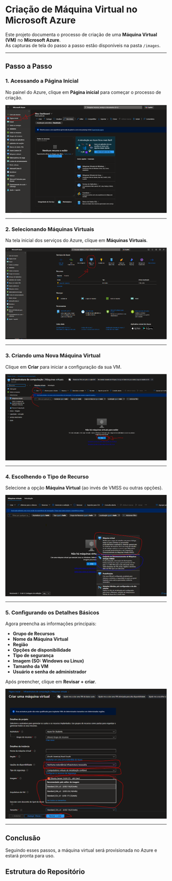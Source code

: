 # Criação de Máquina Virtual no Microsoft Azure

Este projeto documenta o processo de criação de uma **Máquina Virtual (VM)** no **Microsoft Azure**.  
As capturas de tela do passo a passo estão disponíveis na pasta `/images`.

---

## Passo a Passo

### 1. Acessando a Página Inicial
No painel do Azure, clique em **Página inicial** para começar o processo de criação.  

![Passo 1](/images/Criação_VM_P1.PNG)

---

### 2. Selecionando Máquinas Virtuais
Na tela inicial dos serviços do Azure, clique em **Máquinas Virtuais**.  

![Passo 2](/images/Criação_VM_P2.PNG)

---

### 3. Criando uma Nova Máquina Virtual
Clique em **Criar** para iniciar a configuração da sua VM.  

![Passo 3](/images/Criação_VM_P3.PNG)

---

### 4. Escolhendo o Tipo de Recurso
Selecione a opção **Máquina Virtual** (ao invés de VMSS ou outras opções).  

![Passo 4](/images/Criação_VM_P4.PNG)

---

### 5. Configurando os Detalhes Básicos
Agora preencha as informações principais:

- **Grupo de Recursos**  
- **Nome da Máquina Virtual**  
- **Região**  
- **Opções de disponibilidade**  
- **Tipo de segurança**  
- **Imagem (SO: Windows ou Linux)**  
- **Tamanho da VM**  
- **Usuário e senha de administrador**  

Após preencher, clique em **Revisar + criar**.  

![Passo 5](/images/Criação_VM_P5.PNG)

---

## Conclusão
Seguindo esses passos, a máquina virtual será provisionada no Azure e estará pronta para uso.

## Estrutura do Repositório
